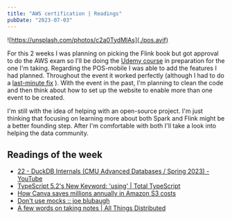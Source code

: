 ```yaml
---
title: "AWS certification | Readings"
pubDate: "2023-07-03"
---
```


![https://unsplash.com/photos/c2a0TydMlAs](./pos.avif)

For this 2 weeks I was planning on picking the Flink book but got approval to do the AWS exam so I'll be doing the [Udemy course](https://fidel.udemy.com/course/aws-certified-solutions-architect-associate-saa-c03) in preparation for the one I'm taking. Regarding the POS-mobile I was able to add the features I had planned. Throughout the event it worked perfectly (although I had to do a [last-minute fix](https://github.com/Cabeda/POS-mobile/commit/dd51e3e254473cde7df40746bbf8c4710788a6ab) ). With the event in the past, I'm planning to clean the code and then think about how to set up the website to enable more than one event to be created.

I'm still with the idea of helping with an open-source project. I'm just thinking that focusing on learning more about both Spark and Flink might be a better founding step. After I'm comfortable with both I'll take a look into helping the data community.

## Readings of the week

- [22 - DuckDB Internals (CMU Advanced Databases / Spring 2023) - YouTube](https://www.youtube.com/watch?v=bZOvAKGkzpQ)
- [TypeScript 5.2's New Keyword: 'using' | Total TypeScript](https://www.totaltypescript.com/typescript-5-2-new-keyword-using)
- [How Canva saves millions annually in Amazon S3 costs](https://www.canva.dev/blog/engineering/optimising-s3-savings/)
- [Don't use mocks :: joe blubaugh](https://joeblu.com/blog/2023_06_mocks/)
- [A few words on taking notes | All Things Distributed](https://www.allthingsdistributed.com/2023/06/a-few-words-on-taking-notes.html)
